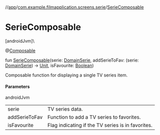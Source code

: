 //[app](../../index.md)/[com.example.filmapplication.screens.serie](index.md)/[SerieComposable](-serie-composable.md)

# SerieComposable

[androidJvm]\

@[Composable](https://developer.android.com/reference/kotlin/androidx/compose/runtime/Composable.html)

fun [SerieComposable](-serie-composable.md)(serie: [DomainSerie](../com.example.filmapplication.domain/-domain-serie/index.md), addSerieToFav: (serie: [DomainSerie](../com.example.filmapplication.domain/-domain-serie/index.md)) -&gt; [Unit](https://kotlinlang.org/api/latest/jvm/stdlib/kotlin/-unit/index.html), isFavourite: [Boolean](https://kotlinlang.org/api/latest/jvm/stdlib/kotlin/-boolean/index.html))

Composable function for displaying a single TV series item.

#### Parameters

androidJvm

| | |
|---|---|
| serie | TV series data. |
| addSerieToFav | Function to add a TV series to favorites. |
| isFavourite | Flag indicating if the TV series is in favorites. |
